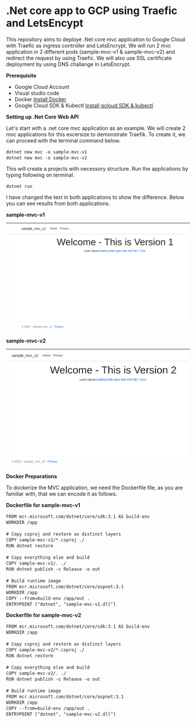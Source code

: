 # .Net core app to GCP using Traefic and LetsEncypt

This repository aims to deploye .Net core mvc application to Google Cloud with Traefic as ingress controller and LetsEncrypt. We will run 2 mvc application in 2 different pods (sample-mvc-v1 & sample-mvc-v2) and redirect the request by using Traefic. We will also use SSL certificate deployment by using DNS challange in LetsEncrypt.

**Prerequisite**

* Google Cloud Account
* Visual studio code
* Docker [Install Docker](https://github.com/salman-mukhtar/setting-up-kubernetes-environment/blob/master/README.md)
* Google Cloud SDK & Kubectl [Install gcloud SDK & kubectl](https://github.com/salman-mukhtar/setting-up-kubernetes-environment/blob/master/README.md)

**Setting up .Net Core Web API**

Let's start with a .net core mvc application as an example. We will create 2 mvc applications for this excersize to demonstrate Traefik. To create it, we can proceed with the terminal command below.

```
dotnet new mvc -o sample-mvc-v1
dotnet new mvc -o sample-mvc-v2
```

This will create a projects with necessory structure. Run the applications by typing following on terminal.

```
dotnet run
```

I have changed the text in both applications to show the difference. Below you can see results from both applications.

**sample-mvc-v1** 


| ![images/appv1.png](images/appv1.png) |
| ------------------------------------------------------------------- |


**sample-mvc-v2**


| ![images/appv2.png](images/appv2.png) |
| ------------------------------------------------------------------- |

**Docker Preparations**

To dockerize the MVC application, we need the Dockerfile file, as you are familiar with, that we can encode it as follows.

**Dockerfile for sample-mvc-v1**

```
FROM mcr.microsoft.com/dotnet/core/sdk:3.1 AS build-env
WORKDIR /app

# Copy csproj and restore as distinct layers
COPY sample-mvc-v1/*.csproj ./
RUN dotnet restore

# Copy everything else and build
COPY sample-mvc-v1/. ./
RUN dotnet publish -c Release -o out

# Build runtime image
FROM mcr.microsoft.com/dotnet/core/aspnet:3.1
WORKDIR /app
COPY --from=build-env /app/out .
ENTRYPOINT ["dotnet", "sample-mvc-v1.dll"]
```

**Dockerfile for sample-mvc-v2**

```
FROM mcr.microsoft.com/dotnet/core/sdk:3.1 AS build-env
WORKDIR /app

# Copy csproj and restore as distinct layers
COPY sample-mvc-v2/*.csproj ./
RUN dotnet restore

# Copy everything else and build
COPY sample-mvc-v2/. ./
RUN dotnet publish -c Release -o out

# Build runtime image
FROM mcr.microsoft.com/dotnet/core/aspnet:3.1
WORKDIR /app
COPY --from=build-env /app/out .
ENTRYPOINT ["dotnet", "sample-mvc-v2.dll"]
```
